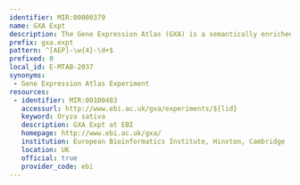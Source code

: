 ```yaml
---
identifier: MIR:00000379
name: GXA Expt
description: The Gene Expression Atlas (GXA) is a semantically enriched database of meta-analysis based summary statistics over a curated subset of ArrayExpress Archive, servicing queries for condition-specific gene expression patterns as well as broader exploratory searches for biologically interesting genes/samples. This collection references experiments.
prefix: gxa.expt
pattern: ^[AEP]-\w{4}-\d+$
prefixed: 0
local_id: E-MTAB-2037
synonyms:
 - Gene Expression Atlas Experiment
resources:
 - identifier: MIR:00100483
   accessurl: http://www.ebi.ac.uk/gxa/experiments/${lid}
   keyword: Oryza sativa
   description: GXA Expt at EBI
   homepage: http://www.ebi.ac.uk/gxa/
   institution: European Bioinformatics Institute, Hinxton, Cambridge
   location: UK
   official: true
   provider_code: ebi
---
```

